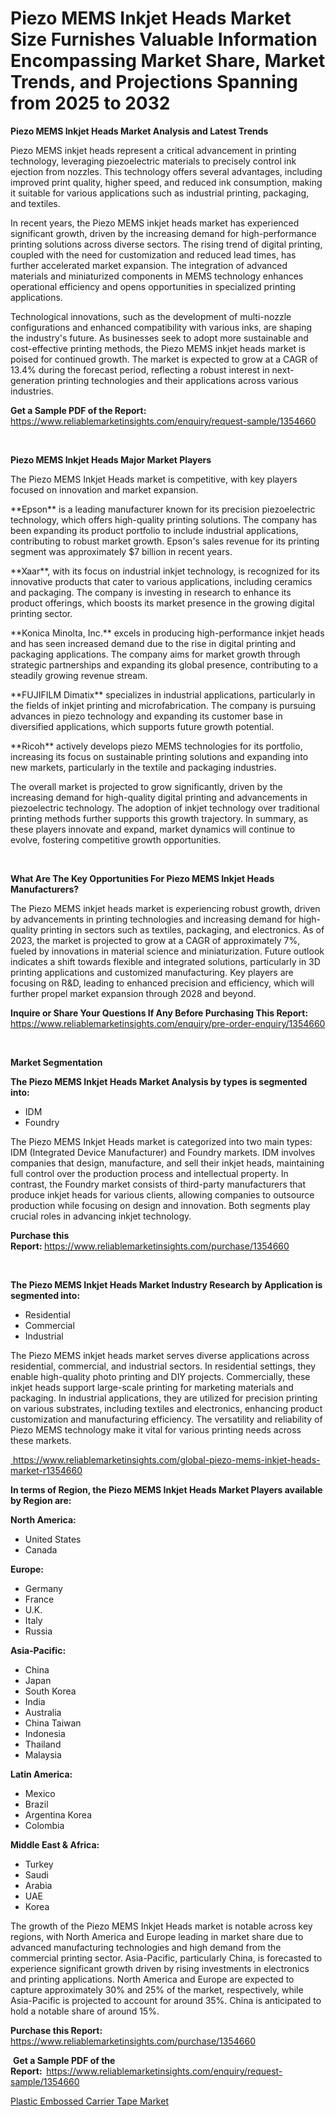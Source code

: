 <p><h1>Piezo MEMS Inkjet Heads Market Size Furnishes Valuable Information Encompassing Market Share, Market Trends, and Projections Spanning from 2025 to 2032</h1></p><p><strong>Piezo MEMS Inkjet Heads Market Analysis and Latest Trends</strong></p>
<p><p>Piezo MEMS inkjet heads represent a critical advancement in printing technology, leveraging piezoelectric materials to precisely control ink ejection from nozzles. This technology offers several advantages, including improved print quality, higher speed, and reduced ink consumption, making it suitable for various applications such as industrial printing, packaging, and textiles.</p><p>In recent years, the Piezo MEMS inkjet heads market has experienced significant growth, driven by the increasing demand for high-performance printing solutions across diverse sectors. The rising trend of digital printing, coupled with the need for customization and reduced lead times, has further accelerated market expansion. The integration of advanced materials and miniaturized components in MEMS technology enhances operational efficiency and opens opportunities in specialized printing applications.</p><p>Technological innovations, such as the development of multi-nozzle configurations and enhanced compatibility with various inks, are shaping the industry's future. As businesses seek to adopt more sustainable and cost-effective printing methods, the Piezo MEMS inkjet heads market is poised for continued growth. The market is expected to grow at a CAGR of 13.4% during the forecast period, reflecting a robust interest in next-generation printing technologies and their applications across various industries.</p></p>
<p><strong>Get a Sample PDF of the Report:&nbsp;</strong> <a href="https://www.reliablemarketinsights.com/enquiry/request-sample/1354660?utm_campaign=2642&utm_medium=2&utm_source=Github&utm_content=ia&utm_term=07042025&utm_id=piezo-mems-inkjet-heads">https://www.reliablemarketinsights.com/enquiry/request-sample/1354660</a></p>
<p>&nbsp;</p>
<p><strong>Piezo MEMS Inkjet Heads Major Market Players</strong></p>
<p><p>The Piezo MEMS Inkjet Heads market is competitive, with key players focused on innovation and market expansion. </p><p>**Epson** is a leading manufacturer known for its precision piezoelectric technology, which offers high-quality printing solutions. The company has been expanding its product portfolio to include industrial applications, contributing to robust market growth. Epson's sales revenue for its printing segment was approximately $7 billion in recent years.</p><p>**Xaar**, with its focus on industrial inkjet technology, is recognized for its innovative products that cater to various applications, including ceramics and packaging. The company is investing in research to enhance its product offerings, which boosts its market presence in the growing digital printing sector.</p><p>**Konica Minolta, Inc.** excels in producing high-performance inkjet heads and has seen increased demand due to the rise in digital printing and packaging applications. The company aims for market growth through strategic partnerships and expanding its global presence, contributing to a steadily growing revenue stream.</p><p>**FUJIFILM Dimatix** specializes in industrial applications, particularly in the fields of inkjet printing and microfabrication. The company is pursuing advances in piezo technology and expanding its customer base in diversified applications, which supports future growth potential.</p><p>**Ricoh** actively develops piezo MEMS technologies for its portfolio, increasing its focus on sustainable printing solutions and expanding into new markets, particularly in the textile and packaging industries.</p><p>The overall market is projected to grow significantly, driven by the increasing demand for high-quality digital printing and advancements in piezoelectric technology. The adoption of inkjet technology over traditional printing methods further supports this growth trajectory. In summary, as these players innovate and expand, market dynamics will continue to evolve, fostering competitive growth opportunities.</p></p>
<p>&nbsp;</p>
<p><strong>What Are The Key Opportunities For Piezo MEMS Inkjet Heads Manufacturers?</strong></p>
<p><p>The Piezo MEMS inkjet heads market is experiencing robust growth, driven by advancements in printing technologies and increasing demand for high-quality printing in sectors such as textiles, packaging, and electronics. As of 2023, the market is projected to grow at a CAGR of approximately 7%, fueled by innovations in material science and miniaturization. Future outlook indicates a shift towards flexible and integrated solutions, particularly in 3D printing applications and customized manufacturing. Key players are focusing on R&D, leading to enhanced precision and efficiency, which will further propel market expansion through 2028 and beyond.</p></p>
<p><strong>Inquire or Share Your Questions If Any Before Purchasing This Report:</strong> <a href="https://www.reliablemarketinsights.com/enquiry/pre-order-enquiry/1354660?utm_campaign=2642&utm_medium=2&utm_source=Github&utm_content=ia&utm_term=07042025&utm_id=piezo-mems-inkjet-heads">https://www.reliablemarketinsights.com/enquiry/pre-order-enquiry/1354660</a></p>
<p>&nbsp;</p>
<p><strong>Market Segmentation</strong></p>
<p><strong>The Piezo MEMS Inkjet Heads Market Analysis by types is segmented into:</strong></p>
<p><ul><li>IDM</li><li>Foundry</li></ul></p>
<p><p>The Piezo MEMS Inkjet Heads market is categorized into two main types: IDM (Integrated Device Manufacturer) and Foundry markets. IDM involves companies that design, manufacture, and sell their inkjet heads, maintaining full control over the production process and intellectual property. In contrast, the Foundry market consists of third-party manufacturers that produce inkjet heads for various clients, allowing companies to outsource production while focusing on design and innovation. Both segments play crucial roles in advancing inkjet technology.</p></p>
<p><strong>Purchase this Report:&nbsp;</strong><a href="https://www.reliablemarketinsights.com/purchase/1354660?utm_campaign=2642&utm_medium=2&utm_source=Github&utm_content=ia&utm_term=07042025&utm_id=piezo-mems-inkjet-heads">https://www.reliablemarketinsights.com/purchase/1354660</a></p>
<p>&nbsp;</p>
<p><strong>The Piezo MEMS Inkjet Heads Market Industry Research by Application is segmented into:</strong></p>
<p><ul><li>Residential</li><li>Commercial</li><li>Industrial</li></ul></p>
<p><p>The Piezo MEMS inkjet heads market serves diverse applications across residential, commercial, and industrial sectors. In residential settings, they enable high-quality photo printing and DIY projects. Commercially, these inkjet heads support large-scale printing for marketing materials and packaging. In industrial applications, they are utilized for precision printing on various substrates, including textiles and electronics, enhancing product customization and manufacturing efficiency. The versatility and reliability of Piezo MEMS technology make it vital for various printing needs across these markets.</p></p>
<p><a href="https://www.reliablemarketinsights.com/global-piezo-mems-inkjet-heads-market-r1354660?utm_campaign=2642&utm_medium=2&utm_source=Github&utm_content=ia&utm_term=07042025&utm_id=piezo-mems-inkjet-heads">&nbsp;https://www.reliablemarketinsights.com/global-piezo-mems-inkjet-heads-market-r1354660</a></p>
<p><strong>In terms of Region, the Piezo MEMS Inkjet Heads Market Players available by Region are:</strong></p>
<p>
    <p> <strong> North America: </strong>
        <ul>
            <li>United States</li>
            <li>Canada</li>
        </ul>
        </p> 
    <p> <strong> Europe: </strong>
        <ul>
            <li>Germany</li>
            <li>France</li>
            <li>U.K.</li>
            <li>Italy</li>
            <li>Russia</li>
        </ul>
        </p> 
    <p> <strong> Asia-Pacific: </strong>
        <ul>
            <li>China</li>
            <li>Japan</li>
            <li>South Korea</li>
            <li>India</li>
            <li>Australia</li>
            <li>China Taiwan</li>
            <li>Indonesia</li>
            <li>Thailand</li>
            <li>Malaysia</li>
        </ul>
        </p> 
    <p> <strong> Latin America: </strong>
        <ul>
            <li>Mexico</li>
            <li>Brazil</li>
            <li>Argentina Korea</li>
            <li>Colombia</li>
        </ul>
        </p> 
    <p> <strong> Middle East & Africa: </strong>
        <ul>
            <li>Turkey</li>
            <li>Saudi</li>
            <li>Arabia</li>
            <li>UAE</li>
            <li>Korea</li>
        </ul>
    </p>
    </p>
<p><p>The growth of the Piezo MEMS Inkjet Heads market is notable across key regions, with North America and Europe leading in market share due to advanced manufacturing technologies and high demand from the commercial printing sector. Asia-Pacific, particularly China, is forecasted to experience significant growth driven by rising investments in electronics and printing applications. North America and Europe are expected to capture approximately 30% and 25% of the market, respectively, while Asia-Pacific is projected to account for around 35%. China is anticipated to hold a notable share of around 15%.</p></p>
<p><strong>Purchase this Report: </strong><a href="https://www.reliablemarketinsights.com/purchase/1354660?utm_campaign=2642&utm_medium=2&utm_source=Github&utm_content=ia&utm_term=07042025&utm_id=piezo-mems-inkjet-heads">https://www.reliablemarketinsights.com/purchase/1354660</a></p>
<p>&nbsp;<strong>Get a Sample PDF of the Report:&nbsp;&nbsp;</strong><a href="https://www.reliablemarketinsights.com/enquiry/request-sample/1354660?utm_campaign=2642&utm_medium=2&utm_source=Github&utm_content=ia&utm_term=07042025&utm_id=piezo-mems-inkjet-heads">https://www.reliablemarketinsights.com/enquiry/request-sample/1354660</a></p>
<p><strong></strong></p>
<p><p><a href="https://github.com/ParvinKhatun77/Market-Research-Report-List-2/blob/main/plastic-embossed-carrier-tape-market.md?utm_campaign=2642&utm_medium=2&utm_source=Github&utm_content=ia&utm_term=07042025&utm_id=piezo-mems-inkjet-heads">Plastic Embossed Carrier Tape Market</a></p></p>